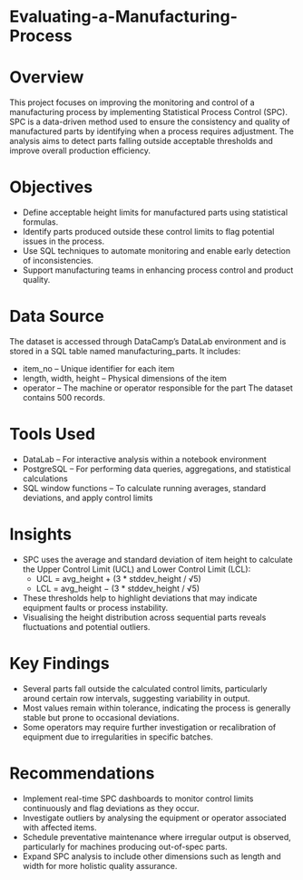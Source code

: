 # Evaluating-a-Manufacturing-Process

# Overview

This project focuses on improving the monitoring and control of a manufacturing process by implementing Statistical Process Control (SPC). SPC is a data-driven method used to ensure the consistency and quality of manufactured parts by identifying when a process requires adjustment. The analysis aims to detect parts falling outside acceptable thresholds and improve overall production efficiency.

# Objectives

- Define acceptable height limits for manufactured parts using statistical formulas.
- Identify parts produced outside these control limits to flag potential issues in the process.
- Use SQL techniques to automate monitoring and enable early detection of inconsistencies.
- Support manufacturing teams in enhancing process control and product quality.

# Data Source

The dataset is accessed through DataCamp’s DataLab environment and is stored in a SQL table named manufacturing_parts. It includes:
- item_no – Unique identifier for each item
- length, width, height – Physical dimensions of the item
- operator – The machine or operator responsible for the part
The dataset contains 500 records.

# Tools Used

- DataLab – For interactive analysis within a notebook environment
- PostgreSQL – For performing data queries, aggregations, and statistical calculations
- SQL window functions – To calculate running averages, standard deviations, and apply control limits

# Insights

- SPC uses the average and standard deviation of item height to calculate the Upper Control Limit (UCL) and Lower Control Limit (LCL):
  - UCL = avg_height + (3 * stddev_height / √5)
  - LCL = avg_height − (3 * stddev_height / √5)
- These thresholds help to highlight deviations that may indicate equipment faults or process instability.
- Visualising the height distribution across sequential parts reveals fluctuations and potential outliers.

# Key Findings

- Several parts fall outside the calculated control limits, particularly around certain row intervals, suggesting variability in output.
- Most values remain within tolerance, indicating the process is generally stable but prone to occasional deviations.
- Some operators may require further investigation or recalibration of equipment due to irregularities in specific batches.

# Recommendations

- Implement real-time SPC dashboards to monitor control limits continuously and flag deviations as they occur.
- Investigate outliers by analysing the equipment or operator associated with affected items.
- Schedule preventative maintenance where irregular output is observed, particularly for machines producing out-of-spec parts.
- Expand SPC analysis to include other dimensions such as length and width for more holistic quality assurance.
